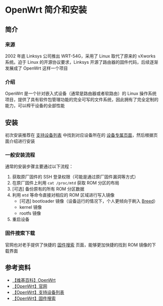 # OpenWrt 简介和安装


## 简介

### 来源

2002 年底 Linksys 公司推出 WRT-54G，采用了 Linux 取代了原来的 vXworks 系统。迫于 Linux 的开源协议要求，Linksys 开源了路由器的固件代码，后续逐渐发展成了 OpenWrt 这样一个项目

### 介绍

OpenWrt 是一个针对嵌入式设备（通常是路由器或者软路由）的 Linux 操作系统项目，提供了具有软件包管理功能的完全可写的文件系统，因此拥有了完全定制的能力，可以榨干设备的全部性能

## 安装

初次安装推荐在 [支持设备列表](https://openwrt.org/toh/start) 中找到对应设备所在的 [设备专属页面](https://openwrt.org/toh/start?datasrt=%5Edevice%20page)，然后根据页面介绍进行安装

### 一般安装流程

通常的安装步骤主要通过以下流程：

1. 获取原厂固件的 SSH 登录权限（可能是通过原厂固件漏洞等方式）
2. 在原厂固件上利用 `cat /proc/mtd` 获取 ROM 分区的布局
3. [可选] 备份原有的所有 ROM 分区数据
4. 利用 `mtd` 等命令直接对相应的 ROM 区域进行写入镜像
    - [可选] bootloader 镜像（设备运行的情况下，个人更倾向于刷入 [Breed](/posts/53d6c2d9/)）
    - kernel 镜像
    - rootfs 镜像
5. 重启设备

### 固件搜索下载

官网也对老手提供了快捷的 [固件搜索](https://firmware-selector.openwrt.org/) 页面，能够更加快捷的找到 ROM 镜像的下载界面

## 参考资料

- [【维基百科】OpenWrt](https://zh.wikipedia.org/wiki/OpenWrt)
- [【OpenWrt】官网](https://openwrt.org/)
- [【OpenWrt】支持设备列表](https://openwrt.org/toh/start)
- [【OpenWrt】固件搜索](https://firmware-selector.openwrt.org/)

